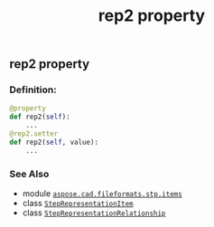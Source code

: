 ﻿---
title: rep2 property
second_title: Aspose.CAD for Python via .NET API References
description: 
type: docs
weight: 80
url: /python-net/aspose.cad.fileformats.stp.items/steprepresentationrelationship/rep2/
is_root: false
---

## rep2 property

### Definition:
```python
@property
def rep2(self):
    ...
@rep2.setter
def rep2(self, value):
    ...
```

### See Also
* module [`aspose.cad.fileformats.stp.items`](../../)
* class [`StepRepresentationItem`](/cad/python-net/aspose.cad.fileformats.stp.items/steprepresentationitem)
* class [`StepRepresentationRelationship`](/cad/python-net/aspose.cad.fileformats.stp.items/steprepresentationrelationship)
